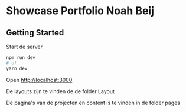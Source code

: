# Showcase Portfolio Noah Beij
## Getting Started

Start de server

```bash
npm run dev
# of
yarn dev
```

Open [http://localhost:3000](http://localhost:3000) 

De layouts zijn te vinden de de folder Layout

De pagina's van de projecten en content is te vinden in de folder pages
